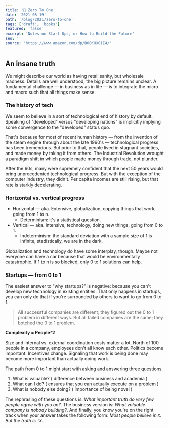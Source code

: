 ```yaml
---
title: '📖 Zero To One'
date: '2021-08-19'
path: '/blog/2021/zero-to-one'
tags: ['draft', 'books']
featured: 'false'
excerpt: 'Notes on Start Ups, or How to Build the Future'
seo: ''
source: 'https://www.amazon.com/dp/B00KHX0II4/'
---
```


## An insane truth

We might describe our world as having retail sanity, but wholesale madness. Details are well understood; the big picture remains unclear. A fundamental challenge — in business as in life — is to integrate the micro and macro such that all things make sense.

### The history of tech

We seem to believe in a sort of technological end of history by default. Speaking of "developed" versus "developing nations" is implicitly implying some convergence to the "developed" status quo.

That's because for most of recent human history — from the invention of the steam engine through about the late 1960's — technological progress has been tremendous. But prior to that, people lived in stagnant societies, and made money by taking it from others. The Industrial Revolution wrought a paradigm shift in which people made money through trade, not plunder.

After the 60s, many were supremely confident that the next 50 years would bring unprecedented technological progress. But with the exception of the computer industry, they didn't. Per capita incomes are still rising, but that rate is starkly decelerating.

### Horizontal vs. vertical progress

- Horizontal — aka. Extensive, globalization, copying things that work, going from 1 to n.
  - Determinism: it's a statistical question.
- Vertical — aka. Intensive, technology, doing new things, going from 0 to 1.
  - Indeterminism: the standard deviation with a sample size of 1 is infinite, stadistically, we are in the dark.

Globalization and technology do have some interplay, though. Maybe not everyone can have a car because that would be environmentally catastrophic. If 1 to n is so blocked, only 0 to 1 solutions can help.

### Startups — from 0 to 1

The easiest answer to "why startups?" is negative: because you can't develop new technology in existing entities. That only happens in startups, you can only do that if you're surrounded by others to want to go from 0 to 1.

> All successful companies are different; they figured out the 0 to 1 problem in different ways. But all failed companies are the same; they botched the 0 to 1 problem.

**Complexity = People^2**

Size and internal vs. external coordination costs matter a lot. North of 100 people in a company, employees don't all know each other. Politics become important. Incentives change. Signaling that work is being done may become more important than actually doing work.

The path from 0 to 1 might start with asking and answering three questions.

1. What is valuable? ( difference between business and academia )
2. What can I do? ( ensures that you can actually execute on a problem )
3. What is nobody else doing? ( importance of being novel )

The rephrasing of these questions is: _What important truth do very few people agree with you on?_. The business version is: _What valuable company is nobody building?_. And finally, you know you're on the right track when your answer takes the following form: _Most people believe in `X`. But the truth is `!X`._
